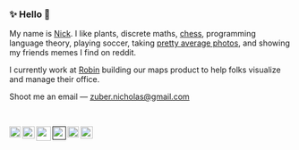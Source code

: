 ### :sparkles: Hello :wave:

My name is [Nick](https://nickzuber.com). I like plants, discrete maths, [chess](https://lichess.org/@/zube), programming language theory, playing soccer, taking [pretty average photos](https://vsco.co/zuber/gallery), and showing my friends memes I find on reddit. 

I currently work at [Robin](https://robinpowered.com/) building our maps product to help folks visualize and manage their office.

Shoot me an email — zuber.nicholas@gmail.com

<br />

<a title="medium" href="https://medium.com/@nickzuber"><img align="left" height="20" src="https://user-images.githubusercontent.com/10540865/89345686-d9187d80-d675-11ea-892a-483d9e94070b.png" /></a>
<a title="stackoverflow" href="https://stackoverflow.com/users/5055063/nick-zuber"><img align="left" height="22" src="https://user-images.githubusercontent.com/10540865/89347339-8be9db00-d678-11ea-8563-05ab9147488e.png" /></a>
<a title="npm" href="https://www.npmjs.com/~nickzuber"><img align="left" height="26" src="https://user-images.githubusercontent.com/10540865/89347865-8e990000-d679-11ea-8a79-0ffe398f5b3d.png"></a>
<a title="angellist" href=""><img align="left" height="24" src="https://user-images.githubusercontent.com/10540865/89348483-a0c76e00-d67a-11ea-8059-ffd73faf12ba.png" /></a>
<a title="twitter" href="https://twitter.com/nick_zuber"><img align="left" height="20" src="https://user-images.githubusercontent.com/10540865/89347391-a9b74000-d678-11ea-8f0e-eaa071b19d69.png" /></a>
<a title="linkedin" href="https://www.linkedin.com/in/nickzuber/"><img height="22" src="https://user-images.githubusercontent.com/10540865/89347674-395cee80-d679-11ea-88f1-64587a4753d4.png" /></a>
